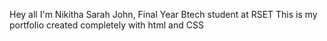 Hey all I'm Nikitha Sarah John, Final Year Btech student at RSET
This is my portfolio created completely with html and CSS
